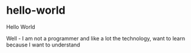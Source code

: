 # hello-world
Hello World

Well - I am not a programmer and like a lot the technology, want to learn because I want to understand
